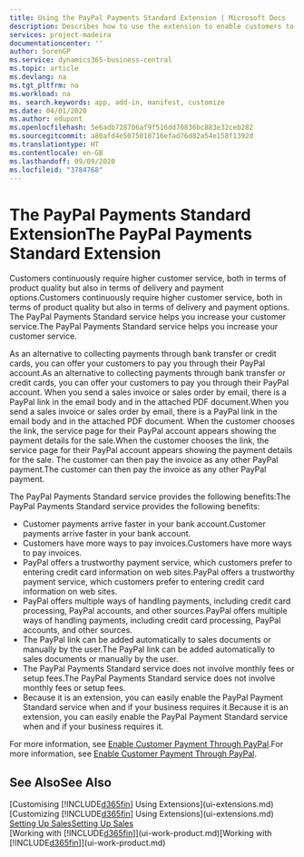 ```yaml
---
title: Using the PayPal Payments Standard Extension | Microsoft Docs
description: Describes how to use the extension to enable customers to make payments with PayPal.
services: project-madeira
documentationcenter: ''
author: SorenGP
ms.service: dynamics365-business-central
ms.topic: article
ms.devlang: na
ms.tgt_pltfrm: na
ms.workload: na
ms. search.keywords: app, add-in, manifest, customize
ms.date: 04/01/2020
ms.author: edupont
ms.openlocfilehash: 5e6adb728706af9f516dd70836bc883e32ceb282
ms.sourcegitcommit: a80afd4e5075018716efad76d82a54e158f1392d
ms.translationtype: HT
ms.contentlocale: en-GB
ms.lasthandoff: 09/09/2020
ms.locfileid: "3784768"
---
```

# <a name="the-paypal-payments-standard-extension"></a><span data-ttu-id="9a6d0-103">The PayPal Payments Standard Extension</span><span class="sxs-lookup"><span data-stu-id="9a6d0-103">The PayPal Payments Standard Extension</span></span>
<span data-ttu-id="9a6d0-104">Customers continuously require higher customer service, both in terms of product quality but also in terms of delivery and payment options.</span><span class="sxs-lookup"><span data-stu-id="9a6d0-104">Customers continuously require higher customer service, both in terms of product quality but also in terms of delivery and payment options.</span></span> <span data-ttu-id="9a6d0-105">The PayPal Payments Standard service helps you increase your customer service.</span><span class="sxs-lookup"><span data-stu-id="9a6d0-105">The PayPal Payments Standard service helps you increase your customer service.</span></span>

<span data-ttu-id="9a6d0-106">As an alternative to collecting payments through bank transfer or credit cards, you can offer your customers to pay you through their PayPal account.</span><span class="sxs-lookup"><span data-stu-id="9a6d0-106">As an alternative to collecting payments through bank transfer or credit cards, you can offer your customers to pay you through their PayPal account.</span></span> <span data-ttu-id="9a6d0-107">When you send a sales invoice or sales order by email, there is a PayPal link in the email body and in the attached PDF document.</span><span class="sxs-lookup"><span data-stu-id="9a6d0-107">When you send a sales invoice or sales order by email, there is a PayPal link in the email body and in the attached PDF document.</span></span> <span data-ttu-id="9a6d0-108">When the customer chooses the link, the service page for their PayPal account appears showing the payment details for the sale.</span><span class="sxs-lookup"><span data-stu-id="9a6d0-108">When the customer chooses the link, the service page for their PayPal account appears showing the payment details for the sale.</span></span> <span data-ttu-id="9a6d0-109">The customer can then pay the invoice as any other PayPal payment.</span><span class="sxs-lookup"><span data-stu-id="9a6d0-109">The customer can then pay the invoice as any other PayPal payment.</span></span>

<span data-ttu-id="9a6d0-110">The PayPal Payments Standard service provides the following benefits:</span><span class="sxs-lookup"><span data-stu-id="9a6d0-110">The PayPal Payments Standard service provides the following benefits:</span></span>

* <span data-ttu-id="9a6d0-111">Customer payments arrive faster in your bank account.</span><span class="sxs-lookup"><span data-stu-id="9a6d0-111">Customer payments arrive faster in your bank account.</span></span>
* <span data-ttu-id="9a6d0-112">Customers have more ways to pay invoices.</span><span class="sxs-lookup"><span data-stu-id="9a6d0-112">Customers have more ways to pay invoices.</span></span>
* <span data-ttu-id="9a6d0-113">PayPal offers a trustworthy payment service, which customers prefer to entering credit card information on web sites.</span><span class="sxs-lookup"><span data-stu-id="9a6d0-113">PayPal offers a trustworthy payment service, which customers prefer to entering credit card information on web sites.</span></span>
* <span data-ttu-id="9a6d0-114">PayPal offers multiple ways of handling payments, including credit card processing, PayPal accounts, and other sources.</span><span class="sxs-lookup"><span data-stu-id="9a6d0-114">PayPal offers multiple ways of handling payments, including credit card processing, PayPal accounts, and other sources.</span></span>
* <span data-ttu-id="9a6d0-115">The PayPal link can be added automatically to sales documents or manually by the user.</span><span class="sxs-lookup"><span data-stu-id="9a6d0-115">The PayPal link can be added automatically to sales documents or manually by the user.</span></span>
* <span data-ttu-id="9a6d0-116">The PayPal Payments Standard service does not involve monthly fees or setup fees.</span><span class="sxs-lookup"><span data-stu-id="9a6d0-116">The PayPal Payments Standard service does not involve monthly fees or setup fees.</span></span>
* <span data-ttu-id="9a6d0-117">Because it is an extension, you can easily enable the PayPal Payment Standard service when and if your business requires it.</span><span class="sxs-lookup"><span data-stu-id="9a6d0-117">Because it is an extension, you can easily enable the PayPal Payment Standard service when and if your business requires it.</span></span>  

<span data-ttu-id="9a6d0-118">For more information, see [Enable Customer Payment Through PayPal](sales-how-enable-payment-service-extensions.md).</span><span class="sxs-lookup"><span data-stu-id="9a6d0-118">For more information, see [Enable Customer Payment Through PayPal](sales-how-enable-payment-service-extensions.md).</span></span>

## <a name="see-also"></a><span data-ttu-id="9a6d0-119">See Also</span><span class="sxs-lookup"><span data-stu-id="9a6d0-119">See Also</span></span>
<span data-ttu-id="9a6d0-120">[Customising [!INCLUDE[d365fin](includes/d365fin_md.md)] Using Extensions](ui-extensions.md)</span><span class="sxs-lookup"><span data-stu-id="9a6d0-120">[Customizing [!INCLUDE[d365fin](includes/d365fin_md.md)] Using Extensions](ui-extensions.md)</span></span>  
[<span data-ttu-id="9a6d0-121">Setting Up Sales</span><span class="sxs-lookup"><span data-stu-id="9a6d0-121">Setting Up Sales</span></span>](sales-setup-sales.md)  
<span data-ttu-id="9a6d0-122">[Working with [!INCLUDE[d365fin](includes/d365fin_md.md)]](ui-work-product.md)</span><span class="sxs-lookup"><span data-stu-id="9a6d0-122">[Working with [!INCLUDE[d365fin](includes/d365fin_md.md)]](ui-work-product.md)</span></span>
